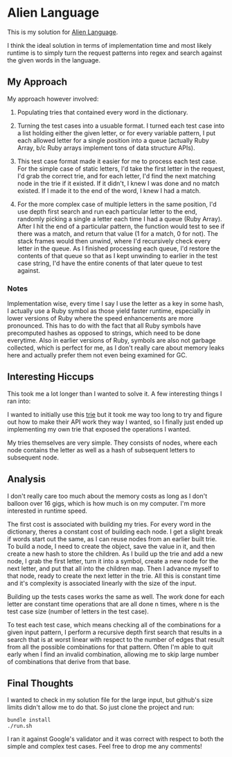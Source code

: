 # Alien Language
This is my solution for [Alien Language](https://code.google.com/codejam/contest/90101/dashboard#s=p0).

I think the ideal solution in terms of implementation time and most likely runtime is to simply turn the request patterns into regex and search against the given words in the language.


## My Approach
My approach however involved:

1.  Populating tries that contained every word in the dictionary.

2.  Turning the test cases into a usuable format.  I turned each test case into a list holding either the given letter, or for every variable pattern, I put each allowed letter for a single position into a queue (actually Ruby Array, b/c Ruby arrays implement tons of data structure APIs). 

3.  This test case format made it easier for me to process each test case.  For the simple case of static letters, I'd take the first letter in the request, I'd grab the correct trie, and for each letter, I'd find the next matching node in the trie if it existed.  If it didn't, I knew I was done and no match existed.  If I made it to the end of the word, I knew I had a match.

4.  For the more complex case of multiple letters in the same position, I'd use depth first search and run each particular letter to the end, randomly picking a single a letter each time I had a queue (Ruby Array).  After I hit the end of a particular pattern, the function would test to see if there was a match, and return that value (1 for a match, 0 for not).  The stack frames would then unwind, where I'd recursively check every letter in the queue.  As I finished processing each queue, I'd restore the contents of that queue so that as I kept unwinding to earlier in the test case string, I'd have the entire conents of that later queue to test against.

### Notes
Implementation wise, every time I say I use the letter as a key in some hash, I actually use a Ruby symbol as those yield faster runtime, especially in lower versions of Ruby where the speed enhancements are more pronounced.  This has to do with the fact that all Ruby symbols have precomputed hashes as opposed to strings, which need to be done everytime.  Also in earlier versions of Ruby, symbols are also not garbage collected, which is perfect for me, as I don't really care about memory leaks here and actually prefer them not even being examined for GC.


## Interesting Hiccups
This took me a lot longer than I wanted to solve it.  A few interesting things I ran into:

I wanted to initially use this [trie](https://github.com/tyler/trie) but it took me way too long to try and figure out how to make their API work they way I wanted, so I finally just ended up implementing my own trie that exposed the operations I wanted.

My tries themselves are very simple.  They consists of nodes, where each node contains the letter as well as a hash of subsequent letters to subsequent node.  


## Analysis
I don't really care too much about the memory costs as long as I don't balloon over 16 gigs, which is how much is on my computer.  I'm more interested in runtime speed.

The first cost is associated with building my tries.  For every word in the dictionary, theres a constant cost of building each node.  I get a slight break if words start out the same, as I can reuse nodes from an earlier built trie.  To build a node, I need to create the object, save the value in it, and then create a new hash to store the children.  As I build up the trie and add a new node, I grab the first letter, turn it into a symbol, create a new node for the next letter, and put that all into the children map.  Then I advance myself to that node, ready to create the next letter in the trie.  All this is constant time and it's complexity is associated linearly with the size of the input.

Building up the tests cases works the same as well.  The work done for each letter are constant time operations that are all done n times, where n is the test case size (number of letters in the test case).

To test each test case, which means checking all of the combinations for a given input pattern, I perform a recursive depth first search that results in a search that is at worst linear with respect to the number of edges that result from all the possible combinations for that pattern.  Often I'm able to quit early when I find an invalid combination, allowing me to skip large number of combinations that derive from that base.


## Final Thoughts
I wanted to check in my solution file for the large input, but github's size limits didn't allow me to do that.  So just clone the project and run:

```shell
bundle install
./run.sh
```

I ran it against Google's validator and it was correct with respect to both the simple and complex test cases.  Feel free to drop me any comments!
